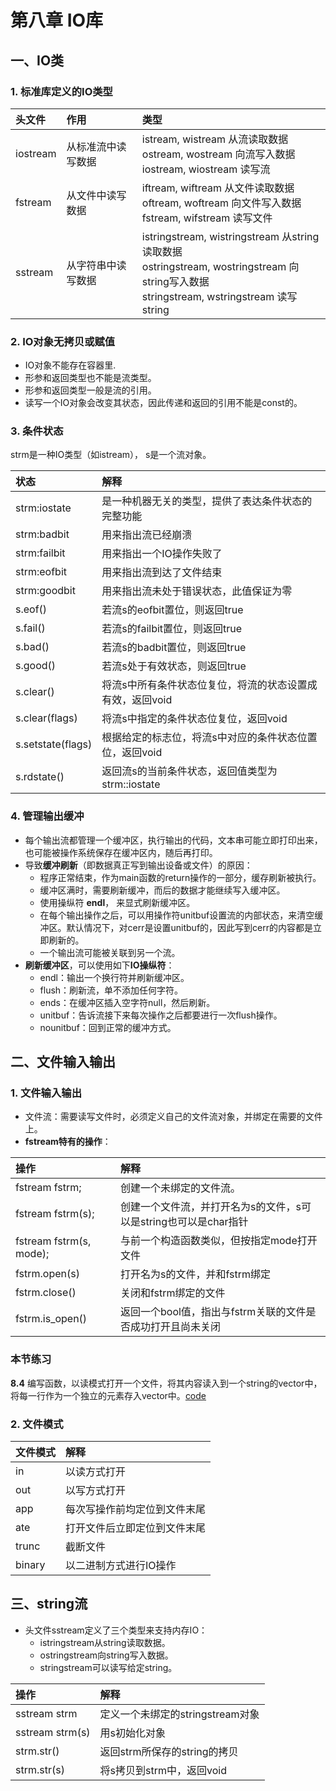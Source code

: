 # 第八章 IO库
## 一、IO类
### 1. 标准库定义的IO类型
| 头文件 | 作用 | 类型 |
| :--- | :--- | :--- |
| iostream | 从标准流中读写数据 | istream, wistream 从流读取数据 <br> ostream, wostream 向流写入数据 <br> iostream, wiostream 读写流|
| fstream | 从文件中读写数据 | iftream, wiftream 从文件读取数据 <br> oftream, woftream 向文件写入数据 <br> fstream, wifstream 读写文件|
| sstream | 从字符串中读写数据 | istringstream, wistringstream 从string读取数据 <br> ostringstream, wostringstream 向string写入数据 <br> stringstream, wstringstream 读写string|

### 2. IO对象无拷贝或赋值
* IO对象不能存在容器里.
* 形参和返回类型也不能是流类型。
* 形参和返回类型一般是流的引用。
* 读写一个IO对象会改变其状态，因此传递和返回的引用不能是const的。

### 3. 条件状态
strm是一种IO类型（如istream）， s是一个流对象。

| 状态 | 解释 |
| :--- | :--- |
| strm:iostate | 是一种机器无关的类型，提供了表达条件状态的完整功能 |
| strm:badbit | 用来指出流已经崩溃 |
| strm:failbit | 用来指出一个IO操作失败了 |
| strm:eofbit | 用来指出流到达了文件结束 |
| strm:goodbit | 用来指出流未处于错误状态，此值保证为零 |
| s.eof() | 若流s的eofbit置位，则返回true |
| s.fail() | 若流s的failbit置位，则返回true |
| s.bad() | 若流s的badbit置位，则返回true |
| s.good() | 若流s处于有效状态，则返回true |
| s.clear() | 将流s中所有条件状态位复位，将流的状态设置成有效，返回void |
| s.clear(flags) | 将流s中指定的条件状态位复位，返回void |
| s.setstate(flags) | 根据给定的标志位，将流s中对应的条件状态位置位，返回void |
| s.rdstate() | 返回流s的当前条件状态，返回值类型为strm::iostate |

### 4. 管理输出缓冲
* 每个输出流都管理一个缓冲区，执行输出的代码，文本串可能立即打印出来，也可能被操作系统保存在缓冲区内，随后再打印。
* 导致**缓冲刷新**（即数据真正写到输出设备或文件）的原因：
    * 程序正常结束，作为main函数的return操作的一部分，缓存刷新被执行。
    * 缓冲区满时，需要刷新缓冲，而后的数据才能继续写入缓冲区。
    * 使用操纵符 **endl**， 来显式刷新缓冲区。
    * 在每个输出操作之后，可以用操作符unitbuf设置流的内部状态，来清空缓冲区。默认情况下，对cerr是设置unitbuf的，因此写到cerr的内容都是立即刷新的。
    * 一个输出流可能被关联到另一个流。 
* **刷新缓冲区**，可以使用如下**IO操纵符**：
    * endl：输出一个换行符并刷新缓冲区。
    * flush：刷新流，单不添加任何字符。
    * ends：在缓冲区插入空字符null，然后刷新。
    * unitbuf：告诉流接下来每次操作之后都要进行一次flush操作。
    * nounitbuf：回到正常的缓冲方式。

## 二、文件输入输出
### 1. 文件输入输出
* 文件流：需要读写文件时，必须定义自己的文件流对象，并绑定在需要的文件上。
* **fstream特有的操作**：

| 操作 | 解释 |
| :--- | :--- |
| fstream fstrm; | 创建一个未绑定的文件流。 |
| fstream fstrm(s); | 创建一个文件流，并打开名为s的文件，s可以是string也可以是char指针 |
| fstream fstrm(s, mode); | 与前一个构造函数类似，但按指定mode打开文件 |
| fstrm.open(s) | 打开名为s的文件，并和fstrm绑定 |
| fstrm.close() | 关闭和fstrm绑定的文件 |
| fstrm.is_open() | 返回一个bool值，指出与fstrm关联的文件是否成功打开且尚未关闭 |

### 本节练习
**8.4** 编写函数，以读模式打开一个文件，将其内容读入到一个string的vector中，将每一行作为一个独立的元素存入vector中。[code](exercise.8.4.cpp)

### 2. 文件模式
| 文件模式 | 解释 |
| :--- | :--- |
| in | 以读方式打开 |
| out | 以写方式打开 |
| app | 每次写操作前均定位到文件末尾 |
| ate | 打开文件后立即定位到文件末尾 |
| trunc | 截断文件 |
| binary | 以二进制方式进行IO操作 |

## 三、string流
* 头文件sstream定义了三个类型来支持内存IO：
    * istringstream从string读取数据。
    * ostringstream向string写入数据。
    * stringstream可以读写给定string。
    
| 操作 | 解释 |
| :--- | :--- |
| sstream strm | 定义一个未绑定的stringstream对象 |
| sstream strm(s) | 用s初始化对象 |
| strm.str() | 返回strm所保存的string的拷贝 |
| strm.str(s) | 将s拷贝到strm中，返回void |